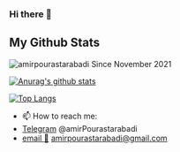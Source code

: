 ### Hi there 👋

## My Github Stats


<p align=left> <img src=https://komarev.com/ghpvc/?username=amirpourastarabadi alt=amirpourastarabadi /> Since November 2021</p>

[![Anurag's github stats](https://github-readme-stats.vercel.app/api?username=amirpourastarabadi&count_private=true&show_icons=true&include_all_commits=true)](https://github.com/anuraghazra/github-readme-stats)

[![Top Langs](https://github-readme-stats.vercel.app/api/top-langs/?username=amirpourastarabadi&layout=compact)](https://github.com/amirpourastarabadi)

- 📫 How to reach me: 
- [Telegram](https://t.me/amirPourastarabadi) @amirPourastarabadi
- [email :e-mail:](mailto:amirpourastarabadi@gmail.com) amirpourastarabadi@gmail.com

<!--
**amirpourastarabadi/amirpourastarabadi** is a ✨ _special_ ✨ repository because its `README.md` (this file) appears on your GitHub profile.

Here are some ideas to get you started:

- 🔭 I’m currently working on ...
- 🌱 I’m currently learning ...
- 👯 I’m looking to collaborate on ...
- 🤔 I’m looking for help with ...
- 💬 Ask me about ...
- 📫 How to reach me: ...
- 😄 Pronouns: ...
- ⚡ Fun fact: ...
-->
